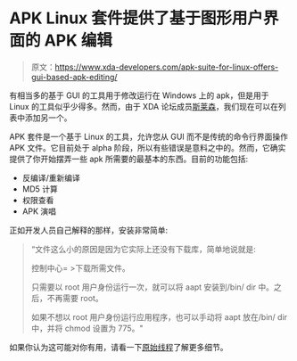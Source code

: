 # APK Linux 套件提供了基于图形用户界面的 APK 编辑

> 原文：<https://www.xda-developers.com/apk-suite-for-linux-offers-gui-based-apk-editing/>

有相当多的基于 GUI 的工具用于修改运行在 Windows 上的 apk，但是用于 Linux 的工具似乎少得多。然而，由于 XDA 论坛成员[斯莱森](http://forum.xda-developers.com/member.php?u=4020843)，我们现在可以在列表中添加另一个。

APK 套件是一个基于 Linux 的工具，允许您从 GUI 而不是传统的命令行界面操作 APK 文件。它目前处于 alpha 阶段，所以有些错误是意料之中的。然而，它确实提供了你开始摆弄一些 apk 所需要的最基本的东西。目前的功能包括:

*   反编译/重新编译
*   MD5 计算
*   权限查看
*   APK 演唱

正如开发人员自己解释的那样，安装非常简单:

> “文件这么小的原因是因为它实际上还没有下载库，简单地说就是:
> 
> 控制中心= >下载所需文件。
> 
> 只需要以 root 用户身份运行一次，就可以将 aapt 安装到/bin/ dir 中。之后，不再需要 root。
> 
> 如果不想以 root 用户身份运行应用程序，也可以手动将 aapt 放在/bin/ dir 中，并将 chmod 设置为 775。"

如果你认为这可能对你有用，请看一下[原始线程](http://forum.xda-developers.com/showthread.php?p=33675397)了解更多细节。